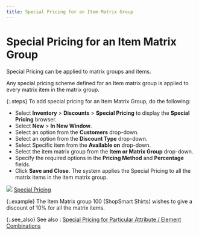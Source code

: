 ```yaml
---
title: Special Pricing for an Item Matrix Group
---
```


# Special Pricing for an Item Matrix Group 


Special Pricing can be applied to matrix groups and items.


Any special pricing scheme defined for an Item matrix group  is applied to every matrix item in the matrix group.


{:.steps}
To add special pricing for an Item Matrix  Group, do the following:

- Select **Inventory**  > **Discounts** > **Special 
 Pricing** to display the **Special 
 Pricing** browser.
- Select **New**  > **In New Window**.
- Select an option  from the **Customers** drop-down.
- Select an option  from the **Discount Type** drop-down.
- Select Specific  item from the **Available on** drop-down.
- Select the item  matrix group from the **Item or Matrix 
 Group** drop-down.
- Specify the required  options in the **Pricing Method**  and **Percentage** fields.
- Click **Save 
 and Close**. The system applies the Special Pricing to all the matrix  items in the item matrix group.



![]({{site.mi_baseurl}}/img/lens.gif) [Special Pricing]({{site.mi_baseurl}}/item-profile-details/item-pricing/discounts-and-special-pricing/special-pricing/special_pricing.html)


{:.example}
The Item Matrix group 100 (ShopSmart Shirts)  wishes to give a discount of 10% for all the matrix items.


{:.see_also}
See also
: [Special  Pricing for Particular Attribute / Element Combinations]({{site.mi_baseurl}}/creating-matrix-group-and-matrix-items/pricing/special_pricing_for_an_item_matrix_group_and_attribute_element_combinations_mi.html)
